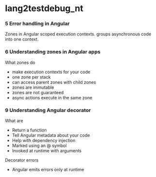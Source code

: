# lang2testdebug_nt

### 5 Error handling in Angular
Zones in Angular
scoped execution contexts.
groups asynchronous code into one context.

### 6 Understanding zones in Angular apps
What zones do
- make execution contexts for your code
- one zone per stack
- can access parent zones with child zones
- zones are immutable
- zones are not guaranteed
- async actions execute in the same zone

### 9 Understanding Angular decorator
What are
- Return a function
- Tell Angular metadata about your code
- Help with dependency injection
- Marked using an @ symbol
- Invoked at runtime with arguments

Decorator errors
- Angular emits errors only at runtime
